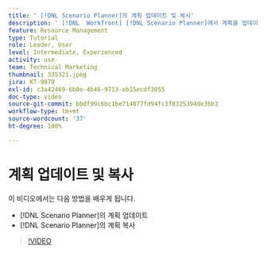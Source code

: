 ```yaml
---
title: ' [!DNL Scenario Planner]의 계획 업데이트 및 복사'
description: ' [!DNL  Workfront] [!DNL Scenario Planner]에서 계획을 업데이트하거나 복사하는 방법을 알아봅니다.'
feature: Resource Management
type: Tutorial
role: Leader, User
level: Intermediate, Experienced
activity: use
team: Technical Marketing
thumbnail: 335321.jpeg
jira: KT-9079
exl-id: c3a42469-6b0e-4b46-9713-eb15ecdf3055
doc-type: video
source-git-commit: bbdf99c6bc1be714077fd94fc3f8325394de36b3
workflow-type: tm+mt
source-wordcount: '37'
ht-degree: 100%

---
```


# 계획 업데이트 및 복사

이 비디오에서는 다음 방법을 배우게 됩니다.

* [!DNL Scenario Planner]의 계획 업데이트
* [!DNL Scenario Planner]의 계획 복사

>[!VIDEO](https://video.tv.adobe.com/v/335321/?quality=12&learn=on&enablevpops=1)
